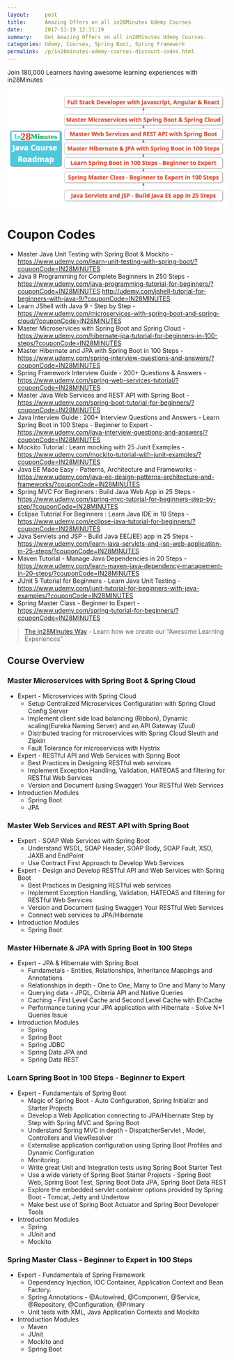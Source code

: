 ```yaml
---
layout:     post
title:      Amazing Offers on all in28Minutes Udemy Courses
date:       2017-11-19 12:31:19
summary:    Get Amazing Offers on all in28Minutes Udemy Courses.
categories: Udemy, Courses, Spring Boot, Spring Framework
permalink:  /p/in28minutes-udemy-courses-discount-codes.html
---
```

Join 180,000 Learners having awesome learning experiences with in28Minutes

![Image](/images/in28Minutes-Java-Course-Roadmap.png "in28Minutes Java Course Roadmap") 

# Coupon Codes

- Master Java Unit Testing with Spring Boot & Mockito - https://www.udemy.com/learn-unit-testing-with-spring-boot/?couponCode=IN28MINUTES
- Java 9 Programming for Complete Beginners in 250 Steps - https://www.udemy.com/java-programming-tutorial-for-beginners/?couponCode=IN28MINUTES
http://udemy.com/jshell-tutorial-for-beginners-with-java-9/?couponCode=IN28MINUTES
- Learn JShell with Java 9 - Step by Step - https://www.udemy.com/microservices-with-spring-boot-and-spring-cloud/?couponCode=IN28MINUTES
- Master Microservices with Spring Boot and Spring Cloud - https://www.udemy.com/hibernate-jpa-tutorial-for-beginners-in-100-steps/?couponCode=IN28MINUTES
- Master Hibernate and JPA with Spring Boot in 100 Steps - https://www.udemy.com/spring-interview-questions-and-answers/?couponCode=IN28MINUTES
- Spring Framework Interview Guide - 200+ Questions & Answers - https://www.udemy.com/spring-web-services-tutorial/?couponCode=IN28MINUTES
- Master Java Web Services and REST API with Spring Boot - https://www.udemy.com/spring-boot-tutorial-for-beginners/?couponCode=IN28MINUTES
- Java Interview Guide : 200+ Interview Questions and Answers - Learn Spring Boot in 100 Steps - Beginner to Expert - https://www.udemy.com/java-interview-questions-and-answers/?couponCode=IN28MINUTES
- Mockito Tutorial : Learn mocking with 25 Junit Examples - https://www.udemy.com/mockito-tutorial-with-junit-examples/?couponCode=IN28MINUTES
- Java EE Made Easy - Patterns, Architecture and Frameworks - https://www.udemy.com/java-ee-design-patterns-architecture-and-frameworks/?couponCode=IN28MINUTES
- Spring MVC For Beginners : Build Java Web App in 25 Steps - https://www.udemy.com/spring-mvc-tutorial-for-beginners-step-by-step/?couponCode=IN28MINUTES
- Eclipse Tutorial For Beginners : Learn Java IDE in 10 Steps - https://www.udemy.com/eclipse-java-tutorial-for-beginners/?couponCode=IN28MINUTES
- Java Servlets and JSP - Build Java EE(JEE) app in 25 Steps - https://www.udemy.com/learn-java-servlets-and-jsp-web-application-in-25-steps/?couponCode=IN28MINUTES
- Maven Tutorial - Manage Java Dependencies in 20 Steps - https://www.udemy.com/learn-maven-java-dependency-management-in-20-steps/?couponCode=IN28MINUTES
- JUnit 5 Tutorial for Beginners - Learn Java Unit Testing - https://www.udemy.com/junit-tutorial-for-beginners-with-java-examples/?couponCode=IN28MINUTES
- Spring Master Class - Beginner to Expert - https://www.udemy.com/spring-tutorial-for-beginners/?couponCode=IN28MINUTES

> [The in28Minutes Way](http://www.in28minutes.com/the-in28minutes-way) - Learn how we create our “Awesome Learning Experiences”


## Course Overview

### Master Microservices with Spring Boot & Spring Cloud
- Expert - Microservices with Spring Cloud
  - Setup Centralized Microservices Configuration with Spring Cloud Config Server
  - Implement client side load balancing (Ribbon), Dynamic scaling(Eureka Naming Server) and an API Gateway (Zuul)
  - Distributed tracing for microservices with Spring Cloud Sleuth and Zipkin
  - Fault Tolerance for microservices with Hystrix
- Expert - RESTful API and Web Services with Spring Boot
  - Best Practices in Designing RESTful web services
  - Implement Exception Handling, Validation, HATEOAS and filtering for RESTful Web Services
  - Version and Document (using Swagger) Your RESTful Web Services
- Introduction Modules 
  - Spring Boot 
  - JPA

### Master Web Services and REST API with Spring Boot
- Expert - SOAP Web Services with Spring Boot
  - Understand WSDL, SOAP Header, SOAP Body, SOAP Fault, XSD, JAXB and EndPoint
  - Use Contract First Approach to Develop Web Services
- Expert - Design and Develop RESTful API and Web Services with Spring Boot
  - Best Practices in Designing RESTful web services
  - Implement Exception Handling, Validation, HATEOAS and filtering for RESTful Web Services
  - Version and Document (using Swagger) Your RESTful Web Services
  - Connect web services to JPA/Hibernate
- Introduction Modules 
  - Spring Boot

### Master Hibernate & JPA with Spring Boot in 100 Steps
- Expert - JPA & Hibernate with Spring Boot
  - Fundametals - Entities, Relationships, Inheritance Mappings and Annotations
  - Relationships in depth - One to One, Many to One and Many to Many
  - Querying data - JPQL, Criteria API and Native Queries
  - Caching - First Level Cache and Second Level Cache with EhCache
  - Performance tuning your JPA application with Hibernate - Solve N+1 Queries Issue
- Introduction Modules 
  - Spring
  - Spring Boot
  - Spring JDBC
  - Spring Data JPA and 
  - Spring Data REST

### Learn Spring Boot in 100 Steps - Beginner to Expert
- Expert - Fundamentals of Spring Boot
  - Magic of Spring Boot - Auto Configuration, Spring Initializr and Starter Projects
  - Develop a Web Application connecting to JPA/Hibernate Step by Step with Spring MVC and Spring Boot
  - Understand Spring MVC in depth - DispatcherServlet , Model, Controllers and ViewResolver
  - Externalise application configuration using Spring Boot Profiles and Dynamic Configuration
  - Monitoring
  - Write great Unit and Integration tests using Spring Boot Starter Test
  - Use a wide variety of Spring Boot Starter Projects - Spring Boot Web, Spring Boot Test, Spring Boot Data JPA, Spring Boot Data REST
  - Explore the embedded servlet container options provided by Spring Boot - Tomcat, Jetty and Undertow
  - Make best use of Spring Boot Actuator and Spring Boot Developer Tools
- Introduction Modules 
  - Spring
  - JUnit and 
  - Mockito

### Spring Master Class - Beginner to Expert in 100 Steps
- Expert - Fundamentals of Spring Framework
  - Dependency Injection, IOC Container, Application Context and Bean Factory.
  - Spring Annotations - @Autowired, @Component, @Service, @Repository, @Configuration, @Primary
  - Unit tests with XML, Java Application Contexts and Mockito
- Introduction Modules
  - Maven
  - JUnit
  - Mockito and 
  - Spring Boot
